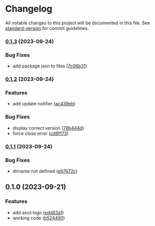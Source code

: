 # Changelog

All notable changes to this project will be documented in this file. See [standard-version](https://github.com/conventional-changelog/standard-version) for commit guidelines.

### [0.1.3](https://github.com/owfdr/cook/compare/v0.1.2...v0.1.3) (2023-09-24)


### Bug Fixes

* add package json to files ([7c06b31](https://github.com/owfdr/cook/commit/7c06b313040cea8dcc852a446c0807e4ce3b3f54))

### [0.1.2](https://github.com/owfdr/cook/compare/v0.1.1...v0.1.2) (2023-09-24)


### Features

* add update notifier ([ac439eb](https://github.com/owfdr/cook/commit/ac439eb1190aa463e174b32c71af31dd9954a523))


### Bug Fixes

* display correct version ([78b444d](https://github.com/owfdr/cook/commit/78b444d62f16f9bf9288c8dfd691e1300c9ddfb7))
* force close error ([cd6f173](https://github.com/owfdr/cook/commit/cd6f17390057863ce0e5f93070423a23606cc907))

### [0.1.1](https://github.com/owfdr/cook/compare/v0.1.0...v0.1.1) (2023-09-24)


### Bug Fixes

* dirname not defined ([e97672c](https://github.com/owfdr/cook/commit/e97672c60f128ee4881033356c06ee395375773b))

## 0.1.0 (2023-09-21)


### Features

* add ascii logo ([edd63a1](https://github.com/owfdr/cook/commit/edd63a15287b5678edcd387fa1e217e743e9cf0c))
* working code ([b524490](https://github.com/owfdr/cook/commit/b524490b0d8da697d2a49477213bfed1f3ad7314))

